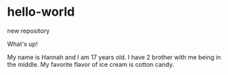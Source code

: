 # hello-world
new repository

What's up!

My name is Hannah and I am 17 years old.
I have 2 brother with me being in the middle.
My favorite flavor of ice cream is cotton candy.
